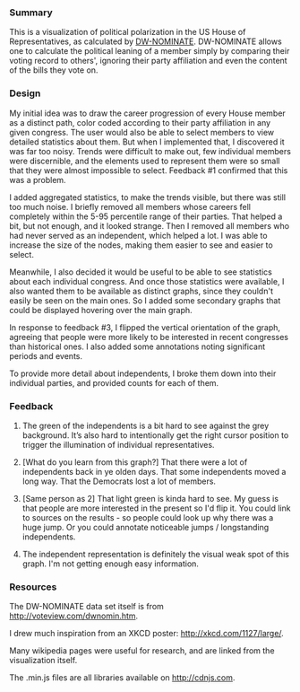### Summary

This is a visualization of political polarization in the US House of Representatives, as calculated by [DW-NOMINATE](https://en.wikipedia.org/wiki/NOMINATE_\(scaling_method\)). DW-NOMINATE allows one to calculate the political leaning of a member simply by comparing their voting record to others', ignoring their party affiliation and even the content of the bills they vote on.

### Design

My initial idea was to draw the career progression of every House member as a distinct path, color coded according to their party affiliation in any given congress. The user would also be able to select members to view detailed statistics about them. But when I implemented that, I discovered it was far too noisy. Trends were difficult to make out, few individual members were discernible, and the elements used to represent them were so small that they were almost impossible to select. Feedback #1 confirmed that this was a problem.

I added aggregated statistics, to make the trends visible, but there was still too much noise. I briefly removed all members whose careers fell completely within the 5-95 percentile range of their parties. That helped a bit, but not enough, and it looked strange. Then I removed all members who had never served as an independent, which helped a lot. I was able to increase the size of the nodes, making them easier to see and easier to select.

Meanwhile, I also decided it would be useful to be able to see statistics about each individual congress. And once those statistics were available, I also wanted them to be available as distinct graphs, since they couldn't easily be seen on the main ones. So I added some secondary graphs that could be displayed hovering over the main graph.

In response to feedback #3, I flipped the vertical orientation of the graph, agreeing that people were more likely to be interested in recent congresses than historical ones. I also added some annotations noting significant periods and events.

To provide more detail about independents, I broke them down into their individual parties, and provided counts for each of them.

### Feedback

1. The green of the independents is a bit hard to see against the grey background. It’s also hard to intentionally get the right cursor position to trigger the illumination of individual representatives.

2. [What do you learn from this graph?] That there were a lot of independents back in ye olden days. That some independents moved a long way. That the Democrats lost a lot of members.

3. [Same person as 2] That light green is kinda hard to see. My guess is that people are more interested in the present so I'd flip it. You could link to sources on the results - so people could look up why there was a huge jump. Or you could annotate noticeable jumps / longstanding independents.

4. The independent representation is definitely the visual weak spot of this graph. I'm not getting enough easy information.

### Resources

The DW-NOMINATE data set itself is from <http://voteview.com/dwnomin.htm>.

I drew much inspiration from an XKCD poster: <http://xkcd.com/1127/large/>.

Many wikipedia pages were useful for research, and are linked from the visualization itself.

The .min.js files are all libraries available on <http://cdnjs.com>.
